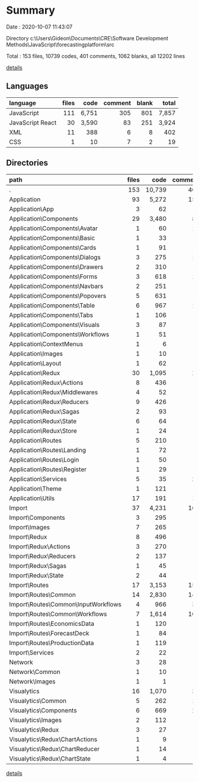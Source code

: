 # Summary

Date : 2020-10-07 11:43:07

Directory c:\Users\Gideon\Documents\CRE\Software Development Methods\JavaScript\forecastingplatform\src

Total : 153 files,  10739 codes, 401 comments, 1062 blanks, all 12202 lines

[details](details.md)

## Languages
| language | files | code | comment | blank | total |
| :--- | ---: | ---: | ---: | ---: | ---: |
| JavaScript | 111 | 6,751 | 305 | 801 | 7,857 |
| JavaScript React | 30 | 3,590 | 83 | 251 | 3,924 |
| XML | 11 | 388 | 6 | 8 | 402 |
| CSS | 1 | 10 | 7 | 2 | 19 |

## Directories
| path | files | code | comment | blank | total |
| :--- | ---: | ---: | ---: | ---: | ---: |
| . | 153 | 10,739 | 401 | 1,062 | 12,202 |
| Application | 93 | 5,272 | 156 | 537 | 5,965 |
| Application\App | 3 | 62 | 3 | 10 | 75 |
| Application\Components | 29 | 3,480 | 82 | 246 | 3,808 |
| Application\Components\Avatar | 1 | 60 | 16 | 5 | 81 |
| Application\Components\Basic | 1 | 33 | 1 | 5 | 39 |
| Application\Components\Cards | 1 | 91 | 0 | 4 | 95 |
| Application\Components\Dialogs | 3 | 275 | 12 | 28 | 315 |
| Application\Components\Drawers | 2 | 310 | 3 | 18 | 331 |
| Application\Components\Forms | 3 | 618 | 18 | 25 | 661 |
| Application\Components\Navbars | 2 | 251 | 1 | 15 | 267 |
| Application\Components\Popovers | 5 | 631 | 7 | 30 | 668 |
| Application\Components\Table | 6 | 967 | 17 | 80 | 1,064 |
| Application\Components\Tabs | 1 | 106 | 7 | 10 | 123 |
| Application\Components\Visuals | 3 | 87 | 0 | 16 | 103 |
| Application\Components\Workflows | 1 | 51 | 0 | 10 | 61 |
| Application\ContextMenus | 1 | 6 | 0 | 4 | 10 |
| Application\Images | 1 | 10 | 0 | 0 | 10 |
| Application\Layout | 1 | 62 | 0 | 8 | 70 |
| Application\Redux | 30 | 1,095 | 24 | 157 | 1,276 |
| Application\Redux\Actions | 8 | 436 | 5 | 41 | 482 |
| Application\Redux\Middlewares | 4 | 52 | 2 | 14 | 68 |
| Application\Redux\Reducers | 9 | 426 | 9 | 56 | 491 |
| Application\Redux\Sagas | 2 | 93 | 6 | 18 | 117 |
| Application\Redux\State | 6 | 64 | 2 | 22 | 88 |
| Application\Redux\Store | 1 | 24 | 0 | 6 | 30 |
| Application\Routes | 5 | 210 | 1 | 28 | 239 |
| Application\Routes\Landing | 1 | 72 | 1 | 6 | 79 |
| Application\Routes\Login | 1 | 50 | 0 | 5 | 55 |
| Application\Routes\Register | 1 | 29 | 0 | 6 | 35 |
| Application\Services | 5 | 35 | 24 | 17 | 76 |
| Application\Theme | 1 | 121 | 8 | 5 | 134 |
| Application\Utils | 17 | 191 | 14 | 62 | 267 |
| Import | 37 | 4,231 | 167 | 389 | 4,787 |
| Import\Components | 3 | 295 | 3 | 23 | 321 |
| Import\Images | 7 | 265 | 4 | 6 | 275 |
| Import\Redux | 8 | 496 | 5 | 76 | 577 |
| Import\Redux\Actions | 3 | 270 | 1 | 24 | 295 |
| Import\Redux\Reducers | 2 | 137 | 0 | 33 | 170 |
| Import\Redux\Sagas | 1 | 45 | 4 | 11 | 60 |
| Import\Redux\State | 2 | 44 | 0 | 8 | 52 |
| Import\Routes | 17 | 3,153 | 155 | 277 | 3,585 |
| Import\Routes\Common | 14 | 2,830 | 148 | 252 | 3,230 |
| Import\Routes\Common\InputWorkflows | 4 | 966 | 35 | 57 | 1,058 |
| Import\Routes\Common\Workflows | 7 | 1,614 | 107 | 170 | 1,891 |
| Import\Routes\EconomicsData | 1 | 120 | 1 | 9 | 130 |
| Import\Routes\ForecastDeck | 1 | 84 | 3 | 7 | 94 |
| Import\Routes\ProductionData | 1 | 119 | 3 | 9 | 131 |
| Import\Services | 2 | 22 | 0 | 7 | 29 |
| Network | 3 | 28 | 0 | 7 | 35 |
| Network\Common | 1 | 10 | 0 | 4 | 14 |
| Network\Images | 1 | 1 | 0 | 0 | 1 |
| Visualytics | 16 | 1,070 | 36 | 109 | 1,215 |
| Visualytics\Common | 5 | 262 | 10 | 40 | 312 |
| Visualytics\Components | 6 | 669 | 24 | 60 | 753 |
| Visualytics\Images | 2 | 112 | 2 | 2 | 116 |
| Visualytics\Redux | 3 | 27 | 0 | 7 | 34 |
| Visualytics\Redux\ChartActions | 1 | 9 | 0 | 2 | 11 |
| Visualytics\Redux\ChartReducer | 1 | 14 | 0 | 4 | 18 |
| Visualytics\Redux\ChartState | 1 | 4 | 0 | 1 | 5 |

[details](details.md)